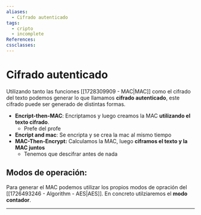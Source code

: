 ```yaml
---
aliases:
  - Cifrado autenticado
tags:
  - cripto
  - incomplete
References: 
cssclasses:
---
```

# Cifrado autenticado
Utilizando tanto las funciones [[1728309909 - MAC|MAC]] como el cifrado del texto podemos generar lo que llamamos **cifrado autenticado**, este cifrado puede ser generado de distintas formas. 

+ **Encript-then-MAC**: Encriptamos y luego creamos la MAC **utilizando el texto cifrado**. 
  + Prefe del profe
+ **Encript and mac**: Se encripta y se crea la mac al mismo tiempo
+ **MAC-Then-Encrypt:** Calculamos la MAC, luego **ciframos el texto y la MAC juntos**
	+ Tenemos que descifrar antes de nada

## Modos de operación:
Para generar el MAC podemos utilizar los propios modos de opración del [[1726493246 - Algorithm - AES|AES]]. En concreto utilziaremos el **modo contador**. 

***

